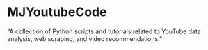 # MJYoutubeCode
“A collection of Python scripts and tutorials related to YouTube data analysis, web scraping, and video recommendations.”

